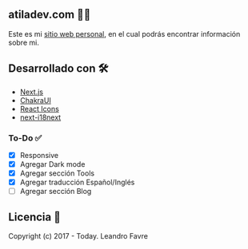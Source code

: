 ## atiladev.com 🧑‍💻

Este es mi [sitio web personal](https://www.atiladev.com/), en el cual podrás encontrar información sobre mi.

## Desarrollado con 🛠️

- [Next.js](https://nextjs.org/)
- [ChakraUI](https://chakra-ui.com/)
- [React Icons](https://react-icons.github.io/react-icons)
- [next-i18next](https://github.com/isaachinman/next-i18next)

### To-Do ✅

- [x] Responsive
- [x] Agregar Dark mode
- [x] Agregar sección Tools
- [x] Agregar traducción Español/Inglés
- [ ] Agregar sección Blog

## Licencia 📄

Copyright (c) 2017 - Today. Leandro Favre
